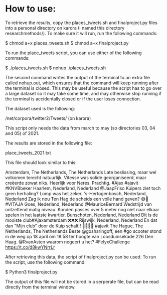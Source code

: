 How to use:
=====================

To retrieve the results, copy the places_tweets.sh and finalproject.py files into a personal directory on karora (I named this directory researchmethods/).
To make sure it will run, run the following commands:

$ chmod a+x places_tweets.sh
$ chmod a+x finalproject.py

To run the place_tweets script, you can use either of the following commands:

$ ./places_tweets.sh
$ nohup ./places_tweets.sh

The second command writes the output of the terminal to an extra file called nohup.out, 
which ensures that the command will keep running after the terminal is closed.
This may be useful because the script has to go over a large dataset so it may take some time, 
and may otherwise stop running if the terminal is accidentally closed or if the user loses connection.

The dataset used is the following:

/net/corpora/twitter2/Tweets/ (on karora)

This script only needs the data from march to may (so directories 03, 04 and 05) of 2021.

The results are stored in the following file:

place_tweets_2021.txt

This file should look similar to this:

Amsterdam, The Netherlands, The Netherlands	Late beslissing, maar wel volkomen terecht natuurlijk. Vitesse was solide georganiseerd, maar creëerde zowat niks. Heerlijk voor Neres. Prachtig. #Ajax #ajavit #KNVBbeker
Haarlem, Nederland, Nederland	@JaapFriso Kuipers ziet toch geen herhaling? Lomp was het zeker.
's-Hertogenbosch, Nederland, Nederland	Zag ik nou Ten Hag de scheids een volle hand geven? 😅🤣 #VITAJA
Goes, Nederland, Nederland	@MauriceBernard Wedstrijd van ontzettend matig niveau. Konden passes over 5 meter nog niet naar elkaar spelen in het laatste kwartier.
Bunschoten, Nederland, Nederland	Dit is de mooiste club#Ajaxamsterdam ❌❌❌
Rijswijk, Nederland, Nederland	En dat dan "Mijn club" door de Kuip schalt!! 🤘🤘🤘🤘 #ajavit
The Hague, The Netherlands, The Netherlands	Beste @gosharingoff, een #go scooter stond in de weg op 18 april om 18:58 ter hoogte van Loosduinsekade 226 Den Haag. @RvanAsten waarom negeert u het? #FelyxChallenge https://t.co/d8kwYNrrLr


After retrieving this data, the script of finalproject.py can be used. 
To run the script, use the following command:

$ Python3 finalproject.py

The output of this file will not be stored in a serperate file, 
but can be read directly from the terminal window.

